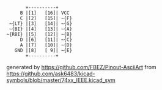 

	       +----------+
	     B |[1]   [16]| VCC
	     C |[2]   [15]| ~{F}
	 ~{LT} |[3]   [14]| ~{G}
	 ~{BI} |[4]   [13]| ~{A}
	~{RBI} |[5]   [12]| ~{B}
	     D |[6]   [11]| ~{C}
	     A |[7]   [10]| ~{D}
	   GND |[8]   [ 9]| ~{E}
	       +----------+


generated by https://github.com/FBEZ/Pinout-AsciiArt from https://github.com/ask6483/kicad-symbols/blob/master/74xx_IEEE.kicad_sym